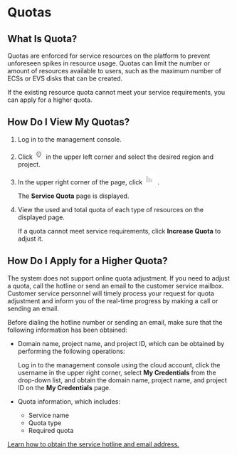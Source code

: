 # Quotas<a name="EN-US_TOPIC_0153688865"></a>

## What Is Quota?<a name="en-us_topic_0040259342_section102291042164212"></a>

Quotas are enforced for service resources on the platform to prevent unforeseen spikes in resource usage. Quotas can limit the number or amount of resources available to users, such as the maximum number of ECSs or EVS disks that can be created.

If the existing resource quota cannot meet your service requirements, you can apply for a higher quota.

## How Do I View My Quotas?<a name="en-us_topic_0040259342_section07760615438"></a>

1.  Log in to the management console.
2.  Click  ![](figures/icon-region-1.png)  in the upper left corner and select the desired region and project.
3.  In the upper right corner of the page, click  ![](figures/my-quota.png).

    The  **Service Quota**  page is displayed.

4.  View the used and total quota of each type of resources on the displayed page.

    If a quota cannot meet service requirements, click  **Increase Quota**  to adjust it.


## How Do I Apply for a Higher Quota?<a name="en-us_topic_0040259342_section457218466261"></a>

The system does not support online quota adjustment. If you need to adjust a quota, call the hotline or send an email to the customer service mailbox. Customer service personnel will timely process your request for quota adjustment and inform you of the real-time progress by making a call or sending an email.

Before dialing the hotline number or sending an email, make sure that the following information has been obtained:

-   Domain name, project name, and project ID, which can be obtained by performing the following operations:

    Log in to the management console using the cloud account, click the username in the upper right corner, select  **My Credentials**  from the drop-down list, and obtain the domain name, project name, and project ID on the  **My Credentials**  page.

-   Quota information, which includes:
    -   Service name
    -   Quota type
    -   Required quota


[Learn how to obtain the service hotline and email address.](https://docs.otc.t-systems.com/en-us/public/learnmore.html)

